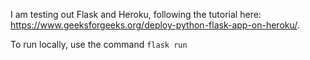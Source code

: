 
I am testing out Flask and Heroku, following the tutorial here: https://www.geeksforgeeks.org/deploy-python-flask-app-on-heroku/.

To run locally, use the command `flask run`
